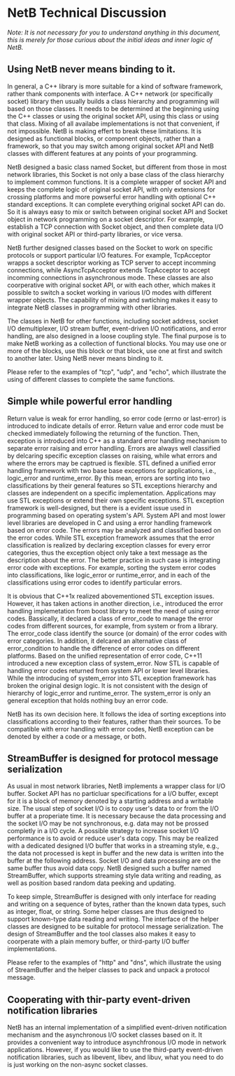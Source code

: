 # NetB Technical Discussion 

*Note: It is not necessary for you to understand anything in this document, this is merely for those curious about the initial ideas and inner logic of NetB.*

## Using NetB never means binding to it.

In general, a C++ library is more suitable for a kind of software framework, rather thank components with interface. A C++ network (or specifically socket) library then usually builds a class hierarchy and programming will based on those classes. It needs to be determined at the beginning using the C++ classes or using the original socket API, using this class or using that class. Mixing of all availabe implementations is not that convenient, if not impossible. NetB is making effert to break these limitations. It is designed as functional blocks, or component objects, rather than a framework, so that you may switch among original socket API and NetB classes with different features at any points of your programming. 

NetB designed a basic class named Socket, but different from those in most network libraries, this Socket is not only a base class of the class hierarchy to implement common functions. It is a complete wrapper of socket API and keeps the complete logic of original socket API, with only extensions for crossing platforms and more powserful error handling with optional C++ standard exceptions. It can complete everything original socket API can do. So it is always easy to mix or switch between original socket API and Socket object in network programming on a socket descriptor. For example, establish a TCP connection with Socket object, and then complete data I/O with original socket API or third-party libraries, or vice versa. 

NetB further designed classes based on the Socket to work on specific protocols or support particular I/O features. For example, TcpAcceptor wrapps a socket descriptor working as TCP server to accept incomming connections, while AsyncTcpAcceptor extends TcpAcceptor to accept incomming connections in asynchronous mode. These classes are also coorperative with original socket API, or with each other, which makes it possible to switch a socket working in various I/O modes with different wrapper objects. The capability of mixing and swtiching makes it easy to integrate NetB classes in programming with other libraries.  

The classes in NetB for other functions, including socket address, socket I/O demultiplexer, I/O stream buffer, event-driven I/O notifications, and error handling, are also designed in a loose coupling style. The final purpose is to make NetB working as a collection of functional blocks. You may use one or more of the blocks, use this block or that block, use one at first and switch to another later. Using NetB never means binding to it.  

Please refer to the examples of "tcp", "udp", and "echo", which illustrate the using of different classes to complete the same functions. 

## Simple while powerful error handling  

Return value is weak for error handling, so error code (errno or last-error) is introduced to indicate details of error. Return value and error code must be checked immediately following the returning of the function.  Then, exception is introduced into C++ as a standard error handling mechanism to separate error raising and error handling. Errors are always well classified by delcaring specific exception classes on raising, while what errors and where the errors may be captrued is flexible. STL defined a unified error handling framework with two base base exceptions for applications, i.e., logic_error and runtime_error. By this mean, errors are sorting into two classifications by their general features so STL exceptions hierarchy and classes are  independent on a specific implementation. Applications may use STL exceptions or extend their own specific exceptions. STL exception framework is well-designed, but there is a evident issue used in programming based on operating system's API. System API and most lower level libraries are developed in C and using a error handling framework based on error code. The errors may be analyzed and classified based on the error codes. While STL exception framework assumes that the error classification is realized by declaring exception classes for every error categories, thus the exception object only take a text message as the description about the error. The better practice in such case is integrating error code with exceptions. For example, sorting the system error codes into classifications, like logic_error or runtime_error, and in each of the classifications using error codes to identify particular errors.  

It is obvious that C++1x realized abovementioned STL exception issues. However, it has taken actions in another direction, i.e., introduced the error handling implemetation from boost library to meet the need of using error codes. Bassically, it declared a class of error_code to manage the error codes from different sources, for example, from system or from a library. The error_code class identify the source (or domain) of the error codes with error categories. In addition, it delcared an alternative class of error_condition to handle the difference of error codes on different platforms. Based on the unified representation of error code, C++11 introduced a new exception class of system_error. Now STL is capable of handling error codes returned from system API or lower level libraries. While the introducing of system_error into STL exception framework has broken the original design logic. It is not consistent with the design of hierarchy of logic_error and runtime_error. The system_error is only an general exception that holds nothing buy an error code.  

NetB has its own decision here. It follows the idea of sorting exceptions into classifications according to their features, rather than their sources. To be compatible with error handling with error codes, NetB exception can be denoted by either a code or a message, or both. 

## StreamBuffer is designed for protocol message serialization  

As usual in most network libraries, NetB implements a wrapper class for I/O buffer. Socket API has no particluar specifications for a I/O buffer, except for it is a block of memory denoted by a starting address and a writable size. The usual step of socket I/O is to copy user's data to or from the I/O buffer at a properiate time. It is necessary because the data processing and the socket I/O may be not synchronous, e.g. data may not be prossed completly in a I/O cycle. A possible strategy to increase socket I/O performance is to avoid or reduce user's data copy. This may be realized with a dedicated designed I/O buffer that works in a streaming style, e.g., the data not processed is kept in buffer and the new data is written into the buffer at the following address. Socket I/O and data processing are on the same buffer thus avoid data copy. NetB designed such a buffer named StreamBuffer, which supports streaming style data writing and reading, as well as position based random data peeking and updating.   

To keep simple, StreamBuffer is designed with only interface for reading and writing on a sequence of bytes, rather than the known data types, such as integer, float, or string. Some helper classes are thus designed to support known-type data reading and writing. The interface of the helper classes are designed to be suitable for protocol message serialization. The design of StreamBuffer and the tool classes also makes it easy to coorperate with a plain memory buffer, or third-party I/O buffer implementations.  

Please refer to the examples of "http" and "dns", which illustrate the using of StreamBuffer and the helper classes to pack and unpack a protocol message.  


## Cooperating with thir-party event-driven notification libraries  

NetB has an internal implementation of a simplified event-driven notification mechanism and the asynchronous I/O socket classes based on it. It provides a convenient way to introduce asynchfronous I/O mode in network applications. However, if you would like to use the third-party event-driven notification libraries, such as libevent, libev, and libuv, what you need to do is just working on the non-async socket classes.  











